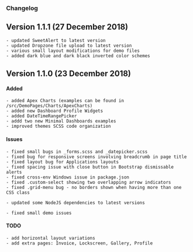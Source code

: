 ### Changelog

## Version 1.1.1 (27 December 2018)

    - updated SweetAlert to latest version
    - updated Dropzone file upload to latest version
    - various small layout modifications for demo files
    - added dark blue and dark black inverted color schemes

## Version 1.1.0 (23 December 2018)

#### Added

    - added Apex Charts (examples can be found in /src/DemoPages/Charts/ApexCharts)
    - added new Dashboard Profile Widgets
    - added DateTimeRangePicker
    - addd two new Minimal Dashboards examples
    - improved themes SCSS code organization
   
#### Issues

    - fixed small bugs in _forms.scss and _datepicker.scss
    - fixed bug for responsive screens involving breadcrumb in page title
    - fixed layout bug for Applications layouts
    - fixed spacing issue with close button in Bootstrap dismissable alerts
    - fixed cross-env Windows issue in package.json
    - fixed .custom-select showing two overlapping arrow indicators
    - fixed .grid-menu bug - no borders shown when having more than one CSS class
    
    - updated some NodeJS dependencies to latest versions

    - fixed small demo issues   
   
#### TODO

    - add horizontal layout variations
    - add extra pages: Invoice, Lockscreen, Gallery, Profile 

